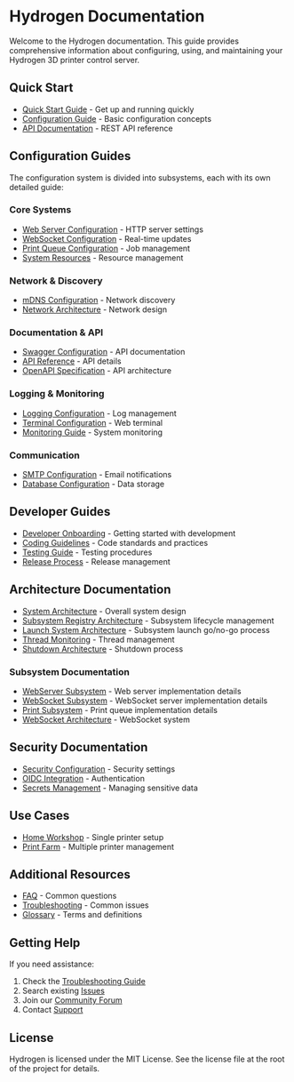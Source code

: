 # Hydrogen Documentation

Welcome to the Hydrogen documentation. This guide provides comprehensive information about configuring, using, and maintaining your Hydrogen 3D printer control server.

## Quick Start

- [Quick Start Guide](/docs/guides/quick-start.md) - Get up and running quickly
- [Configuration Guide](/docs/configuration.md) - Basic configuration concepts
- [API Documentation](/docs/api.md) - REST API reference

## Configuration Guides

The configuration system is divided into subsystems, each with its own detailed guide:

### Core Systems

- [Web Server Configuration](/docs/reference/webserver_configuration.md) - HTTP server settings
- [WebSocket Configuration](/docs/reference/websocket_configuration.md) - Real-time updates
- [Print Queue Configuration](/docs/reference/printqueue_configuration.md) - Job management
- [System Resources](/docs/reference/resources_configuration.md) - Resource management

### Network & Discovery

- [mDNS Configuration](/docs/reference/mdns_configuration.md) - Network discovery
- [Network Architecture](/docs/reference/network_architecture.md) - Network design

### Documentation & API

- [Swagger Configuration](/docs/reference/swagger_configuration.md) - API documentation
- [API Reference](/docs/reference/api.md) - API details
- [OpenAPI Specification](/docs/reference/swagger_architecture.md) - API architecture

### Logging & Monitoring

- [Logging Configuration](/docs/reference/logging_configuration.md) - Log management
- [Terminal Configuration](/docs/reference/terminal_configuration.md) - Web terminal
- [Monitoring Guide](/docs/reference/monitoring.md) - System monitoring

### Communication

- [SMTP Configuration](/docs/reference/smtp_configuration.md) - Email notifications
- [Database Configuration](/docs/reference/database_configuration.md) - Data storage

## Developer Guides

- [Developer Onboarding](/docs/developer_onboarding.md) - Getting started with development
- [Coding Guidelines](/docs/coding_guidelines.md) - Code standards and practices
- [Testing Guide](/docs/testing.md) - Testing procedures
- [Release Process](/RELEASES.md) - Release management

## Architecture Documentation

- [System Architecture](/docs/reference/system_architecture.md) - Overall system design
- [Subsystem Registry Architecture](/docs/reference/subsystem_registry_architecture.md) - Subsystem lifecycle management
- [Launch System Architecture](/docs/reference/launch_system_architecture.md) - Subsystem launch go/no-go process
- [Thread Monitoring](/docs/thread_monitoring.md) - Thread management
- [Shutdown Architecture](/docs/shutdown_architecture.md) - Shutdown process

### Subsystem Documentation

- [WebServer Subsystem](/docs/reference/webserver_subsystem.md) - Web server implementation details
- [WebSocket Subsystem](/docs/reference/websocket_subsystem.md) - WebSocket server implementation details
- [Print Subsystem](/docs/reference/print_subsystem.md) - Print queue implementation details
- [WebSocket Architecture](/docs/web_socket.md) - WebSocket system

## Security Documentation

- [Security Configuration](/docs/reference/security_configuration.md) - Security settings
- [OIDC Integration](/docs/oidc_integration.md) - Authentication
- [Secrets Management](/SECRETS.md) - Managing sensitive data

## Use Cases

- [Home Workshop](/docs/guides/use-cases/home-workshop.md) - Single printer setup
- [Print Farm](/docs/guides/use-cases/print-farm.md) - Multiple printer management

## Additional Resources

- [FAQ](/docs/reference/faq.md) - Common questions
- [Troubleshooting](/docs/reference/troubleshooting.md) - Common issues
- [Glossary](/docs/reference/glossary.md) - Terms and definitions

## Getting Help

If you need assistance:

1. Check the [Troubleshooting Guide](/docs/reference/troubleshooting.md)
2. Search existing [Issues](https://github.com/philement/hydrogen/issues)
3. Join our [Community Forum](https://forum.philement.com)
4. Contact [Support](https://philement.com/support)

## License

Hydrogen is licensed under the MIT License. See the license file at the root of the project for details.

